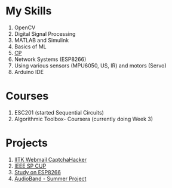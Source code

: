 # My Skills
1. OpenCV
2. Digital Signal Processing
3. MATLAB and Simulink
4. Basics of ML
5. [CP](https://codeforces.com/profile/poseidon078)
6. Network Systems (ESP8266)
7. Using various sensors (MPU6050, US, IR) and motors (Servo)
8. Arduino IDE

# Courses
1. ESC201 (started Sequential Circuits)
2. Algorithmic Toolbox- Coursera (currently doing Week 3)

# Projects
1. [IITK Webmail CaptchaHacker](https://github.com/poseidon078/CaptchaHacker)
2. [IEEE SP CUP](https://github.com/poseidon078/sp-cup)
3. [Study on ESP8266](https://github.com/poseidon078/eclub-iitk-esp8266)
4. [AudioBand - Summer Project](https://github.com/thecasuist/AudioBand)
